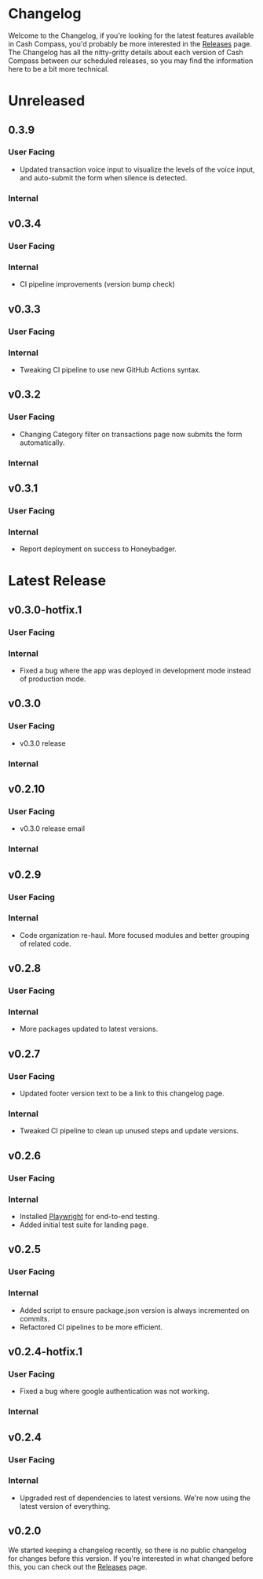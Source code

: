 # Changelog

Welcome to the Changelog, if you're looking for the latest features available in Cash Compass, you'd probably be more interested in the [Releases](/docs/releases) page. The Changelog has all the nitty-gritty details about each version of Cash Compass between our scheduled releases, so you may find the information here to be a bit more technical.

# Unreleased

## 0.3.9

### User Facing

- Updated transaction voice input to visualize the levels of the voice input, and auto-submit the form when silence is detected.

### Internal

## v0.3.4

### User Facing

### Internal

- CI pipeline improvements (version bump check)

## v0.3.3

### User Facing

### Internal

- Tweaking CI pipeline to use new GitHub Actions syntax.

## v0.3.2

### User Facing

- Changing Category filter on transactions page now submits the form automatically.

### Internal

## v0.3.1

### User Facing

### Internal

- Report deployment on success to Honeybadger.

# Latest Release

## v0.3.0-hotfix.1

### User Facing


### Internal

- Fixed a bug where the app was deployed in development mode instead of production mode.

## v0.3.0

### User Facing

- v0.3.0 release

### Internal

## v0.2.10

### User Facing

- v0.3.0 release email

### Internal

## v0.2.9

### User Facing

### Internal

- Code organization re-haul. More focused modules and better grouping of related code.

## v0.2.8

### User Facing

### Internal

- More packages updated to latest versions.

## v0.2.7

### User Facing

- Updated footer version text to be a link to this changelog page.

### Internal

- Tweaked CI pipeline to clean up unused steps and update versions.

## v0.2.6

### User Facing

### Internal

- Installed [Playwright](https://playwright.dev/) for end-to-end testing.
- Added initial test suite for landing page.

## v0.2.5

### User Facing

### Internal

- Added script to ensure package.json version is always incremented on commits.
- Refactored CI pipelines to be more efficient.

## v0.2.4-hotfix.1

### User Facing

- Fixed a bug where google authentication was not working. 

### Internal

## v0.2.4

### User Facing

### Internal

- Upgraded rest of dependencies to latest versions. We're now using the latest version of everything.



## v0.2.0

We started keeping a changelog recently, so there is no public changelog for changes before this version. If you're interested in what changed before this, you can check out the [Releases](/docs/releases) page.